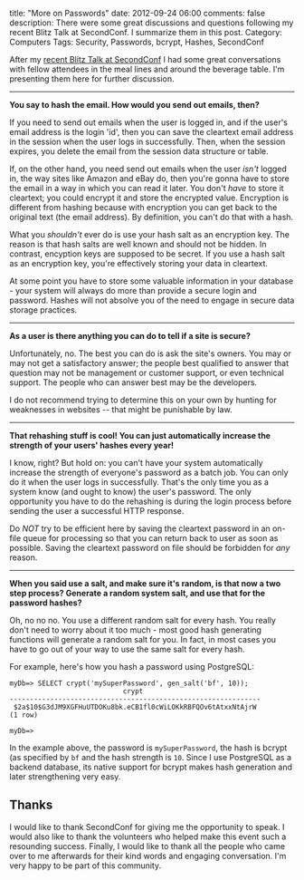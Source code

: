 title: "More on Passwords"
date: 2012-09-24 06:00
comments: false
description: There were some great discussions and questions following my recent Blitz Talk at SecondConf. I summarize them in this post.
Category: Computers
Tags: Security, Passwords, bcrypt, Hashes, SecondConf

After my [recent Blitz Talk at SecondConf](/2012/09/22/protecting-your-users-privacy/) I had
some great conversations with fellow attendees in the meal lines and around the beverage
table.  I'm presenting them here for further discussion.  

<!-- more -->

---

**You say to hash the email. How would you send out emails, then?**

If you need to send out emails when the user is logged in, and if the user's email address
is the login 'id', then you can save the cleartext email address in the session when the
user logs in successfully.  Then, when the session expires, you delete the email from the
session data structure or table.

If, on the other hand, you need send out emails when the user *isn't* logged in, the way
sites like Amazon and eBay do, then you're gonna have to store the email in a way in which
you can read it later.  You don't *have* to store it cleartext; you could encrypt it and
store the encrypted value.  Encryption is different from hashing because with encryption
you can get back to the original text (the email address).  By definition, you can't do
that with a hash.

What you *shouldn't* ever do is use your hash salt as an encryption key. The reason is that
hash salts are well known and should not be hidden.  In contrast, encyption keys are supposed
to be secret.  If you use a hash salt as an encryption key, you're effectively storing your
data in cleartext.  

At some point you have to store some valuable information in your database - your system
will always do more than provide a secure login and password.  Hashes will not absolve you
of the need to engage in secure data storage practices.

---

**As a user is there anything you can do to tell if a site is secure?**

Unfortunately, no.  The best you can do is ask the site's owners. You may or may not get a
satisfactory answer; the people best qualified to answer that question may not be
management or customer support, or even technical support.  The people who can answer best
may be the developers.

I do not recommend trying to determine this on your own by hunting for weaknesses in
websites -- that might be punishable by law.

---

**That rehashing stuff is cool! You can just automatically increase the strength of your users' hashes every year!**

I know, right?  But hold on: you can't have your system automatically increase the
strength of everyone's password as a batch job. You can only do it when the user logs in
successfully.  That's the only time you as a system know (and ought to know) the user's
password.  The only opportunity you have to do the rehashing is during the login process
before sending the user a successful HTTP response.

Do *NOT* try to be efficient here by saving the cleartext password in an on-file queue for
processing so that you can return back to user as soon as possible.  Saving the cleartext
password on file should be forbidden for *any* reason.

---

**When you said use a salt, and make sure it's random, is that now a two step process? Generate a random system salt, and use that for the password hashes?**

Oh, no no no.  You use a different random salt for every hash.  You really don't need to
worry about it too much - most good hash generating functions will generate a random salt
for you. In fact, in most cases you have to go out of your way to use the same salt for every hash.

For example, here's how you hash a password using PostgreSQL:

    myDb=> SELECT crypt('mySuperPassword', gen_salt('bf', 10));
                                crypt                             
    --------------------------------------------------------------
     $2a$10$G3dJM9XGFHuUTDOKu8bk.eCB1fl0cWiLOKkRBFQOv6tAtxxNtAjrW
    (1 row)
    
    myDb=>

In the example above, the password is ```mySuperPassword```, the hash is bcrypt (as
specified by ```bf``` and the hash strength is ```10```.  Since I use PostgreSQL as a
backend database, its native support for bcrypt makes hash generation and later
strengthening very easy.

## Thanks

I would like to thank SecondConf for giving me the opportunity to speak.  I would also
like to thank the volunteers who helped make this event such a resounding success.
Finally, I would like to thank all the people who came over to me afterwards for their
kind words and engaging conversation.  I'm very happy to be part of this community.

